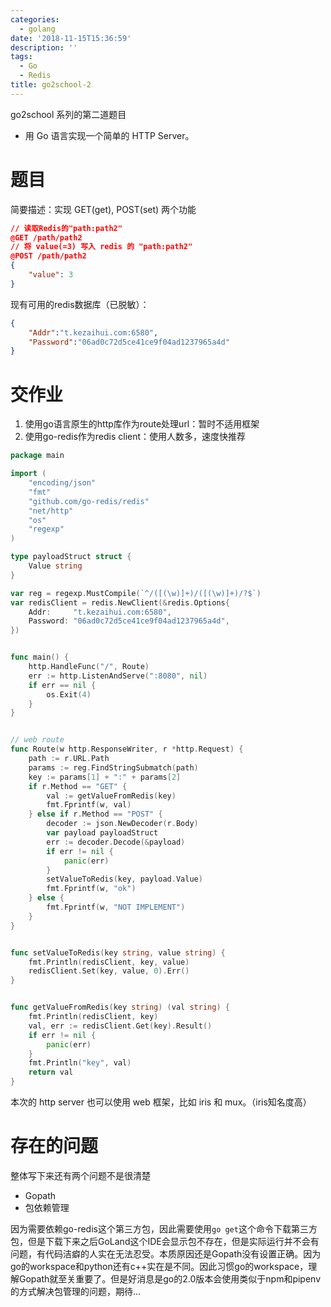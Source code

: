 ```yaml
---
categories:
  - golang
date: '2018-11-15T15:36:59'
description: ''
tags:
  - Go
  - Redis
title: go2school-2
---
```






go2school 系列的第二道题目

- 用 Go 语言实现一个简单的 HTTP Server。

# 题目

简要描述：实现 GET(get), POST(set) 两个功能

```json
// 读取Redis的"path:path2"
@GET /path/path2
// 将 value(=3) 写入 redis 的 "path:path2"
@POST /path/path2
{
    "value": 3
}
```

现有可用的redis数据库（已脱敏）：

```json
{
    "Addr":"t.kezaihui.com:6580",
    "Password":"06ad0c72d5ce41ce9f04ad1237965a4d"
}
```

<!--more-->

# 交作业

1. 使用go语言原生的http库作为route处理url：暂时不适用框架
2. 使用go-redis作为redis client：使用人数多，速度快推荐

```go
package main

import (
	"encoding/json"
	"fmt"
	"github.com/go-redis/redis"
	"net/http"
	"os"
	"regexp"
)

type payloadStruct struct {
	Value string
}

var reg = regexp.MustCompile(`^/([(\w)]+)/([(\w)]+)/?$`)
var redisClient = redis.NewClient(&redis.Options{
	Addr:     "t.kezaihui.com:6580",
	Password: "06ad0c72d5ce41ce9f04ad1237965a4d",
})


func main() {
	http.HandleFunc("/", Route)
	err := http.ListenAndServe(":8080", nil)
	if err == nil {
		os.Exit(4)
	}
}


// web route
func Route(w http.ResponseWriter, r *http.Request) {
	path := r.URL.Path
	params := reg.FindStringSubmatch(path)
	key := params[1] + ":" + params[2]
	if r.Method == "GET" {
		val := getValueFromRedis(key)
		fmt.Fprintf(w, val)
	} else if r.Method == "POST" {
		decoder := json.NewDecoder(r.Body)
		var payload payloadStruct
		err := decoder.Decode(&payload)
		if err != nil {
			panic(err)
		}
		setValueToRedis(key, payload.Value)
		fmt.Fprintf(w, "ok")
	} else {
		fmt.Fprintf(w, "NOT IMPLEMENT")
	}
}


func setValueToRedis(key string, value string) {
	fmt.Println(redisClient, key, value)
	redisClient.Set(key, value, 0).Err()
}


func getValueFromRedis(key string) (val string) {
	fmt.Println(redisClient, key)
	val, err := redisClient.Get(key).Result()
	if err != nil {
		panic(err)
	}
	fmt.Println("key", val)
	return val
}
```

本次的 http server 也可以使用 web 框架，比如 iris 和 mux。（iris知名度高）

# 存在的问题

整体写下来还有两个问题不是很清楚

- Gopath
- 包依赖管理

因为需要依赖go-redis这个第三方包，因此需要使用`go get`这个命令下载第三方包，但是下载下来之后GoLand这个IDE会显示包不存在，但是实际运行并不会有问题，有代码洁癖的人实在无法忍受。本质原因还是Gopath没有设置正确。因为go的workspace和python还有c++实在是不同。因此习惯go的workspace，理解Gopath就至关重要了。但是好消息是go的2.0版本会使用类似于npm和pipenv的方式解决包管理的问题，期待...